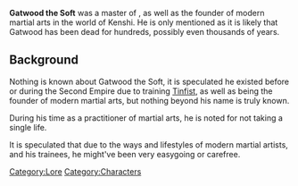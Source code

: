 **Gatwood the Soft** was a master of [](Martial_Arts.md), as well as the founder of modern martial
arts in the world of Kenshi. He is only mentioned as it is likely that
Gatwood has been dead for hundreds, possibly even thousands of years.

## Background

Nothing is known about Gatwood the Soft, it is speculated he existed
before or during the Second Empire due to training
[Tinfist](Tinfist.md "wikilink"), as well as being the founder of modern
martial arts, but nothing beyond his name is truly known.

During his time as a practitioner of martial arts, he is noted for not
taking a single life.

It is speculated that due to the ways and lifestyles of modern martial
artists, and his trainees, he might've been very easygoing or carefree.

[Category:Lore](Category:Lore "wikilink")
[Category:Characters](Category:Characters "wikilink")